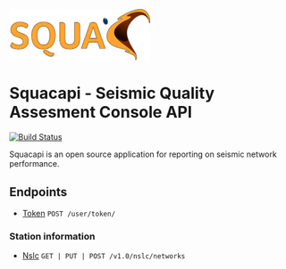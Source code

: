 <img alt="Squacapi" class="right" style="max-width:50%" src="./blue_squacLogo_rgb.png" />

# Squacapi - Seismic Quality Assesment Console API 

[![Build Status](https://travis-ci.com/travis-ci/travis-web.svg?branch=master)](https://travis-ci.com/travis-ci/travis-web)

Squacapi is an open source application for reporting on seismic network performance. 

## Endpoints
* [Token](./docs/user/token.md)  `POST /user/token/`
### Station information

* [Nslc](./docs/nslc/network.md)  `GET | PUT | POST /v1.0/nslc/networks`


